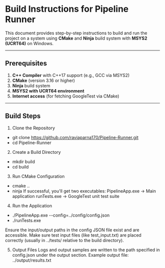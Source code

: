 # Build Instructions for Pipeline Runner

This document provides step-by-step instructions to build and run the project on a system using **CMake** and **Ninja** build system with **MSYS2 (UCRT64)** on Windows.

---

## Prerequisites

1. **C++ Compiler** with C++17 support (e.g., GCC via MSYS2)
2. **CMake** (version 3.16 or higher)
3. **Ninja** build system
4. **MSYS2 with UCRT64 environment**
5. **Internet access** (for fetching GoogleTest via CMake)

---

## Build Steps

1. Clone the Repository
- git clone https://github.com/raviaparna170/Pipeline-Runner.git
- cd Pipeline-Runner
2. Create a Build Directory
- mkdir build
- cd build

3. Run CMake Configuration
- cmake ..
- ninja
If successful, you'll get two executables:
PipelineApp.exe → Main application
runTests.exe → GoogleTest unit test suite

4. Run the Application
- ./PipelineApp.exe --config=../config/config.json
- ./runTests.exe

Ensure the input/output paths in the config JSON file exist and are accessible.
Make sure test input files (like test_input.txt) are placed correctly (usually in ../tests/ relative to the build directory).

5. Output Files
Logs and output samples are written to the path specified in config.json under the output section.
Example output file: ../output/results.txt

